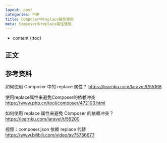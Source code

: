 ```yaml
---
layout: post
categories: PHP
title: Composer中replace属性使用
meta: Composer中replace属性使用
---
```

* content
{:toc}

## 正文




## 参考资料

如何使用 Composer 中的 replace 属性？  <https://learnku.com/laravel/t/55168>

使用replace属性来避免Composer的依赖冲突 <https://www.php.cn/tool/composer/472103.html>

如何使用 replace 属性来避免 Composer 的依赖冲突？  <https://learnku.com/laravel/t/55200>

视频：composer.json 依赖 replace 代替 <https://www.bilibili.com/video/av75736677>



